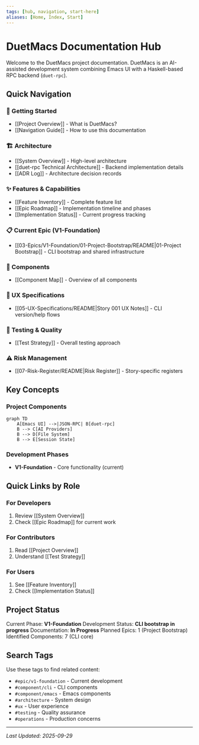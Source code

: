 ```yaml
---
tags: [hub, navigation, start-here]
aliases: [Home, Index, Start]
---
```


# DuetMacs Documentation Hub

Welcome to the DuetMacs project documentation. DuetMacs is an AI-assisted development system combining Emacs UI with a Haskell-based RPC backend (`duet-rpc`).

## Quick Navigation

### 🎯 Getting Started
- [[Project Overview]] - What is DuetMacs?
- [[Navigation Guide]] - How to use this documentation

### 🏗️ Architecture
- [[System Overview]] - High-level architecture
- [[duet-rpc Technical Architecture]] - Backend implementation details
- [[ADR Log]] - Architecture decision records

### ✨ Features & Capabilities
- [[Feature Inventory]] - Complete feature list
- [[Epic Roadmap]] - Implementation timeline and phases
- [[Implementation Status]] - Current progress tracking

### 📋 Current Epic (V1-Foundation)
- [[03-Epics/V1-Foundation/01-Project-Bootstrap/README|01-Project Bootstrap]] - CLI bootstrap and shared infrastructure

### 🔧 Components
- [[Component Map]] - Overview of all components

### 🎨 UX Specifications
- [[05-UX-Specifications/README|Story 001 UX Notes]] - CLI version/help flows

### 🧪 Testing & Quality
- [[Test Strategy]] - Overall testing approach

### ⚠️ Risk Management
- [[07-Risk-Register/README|Risk Register]] - Story-specific registers

## Key Concepts

### Project Components
```mermaid
graph TD
    A[Emacs UI] -->|JSON-RPC| B[duet-rpc]
    B --> C[AI Providers]
    B --> D[File System]
    B --> E[Session State]
```

### Development Phases
- **V1-Foundation** - Core functionality (current)

## Quick Links by Role

### For Developers
1. Review [[System Overview]]
2. Check [[Epic Roadmap]] for current work

### For Contributors
1. Read [[Project Overview]]
2. Understand [[Test Strategy]]

### For Users
1. See [[Feature Inventory]]
2. Check [[Implementation Status]]

## Project Status

Current Phase: **V1-Foundation**
Development Status: **CLI bootstrap in progress**
Documentation: **In Progress**
Planned Epics: 1 (Project Bootstrap)
Identified Components: 7 (CLI core)

## Search Tags

Use these tags to find related content:
- `#epic/v1-foundation` - Current development
- `#component/cli` - CLI components
- `#component/emacs` - Emacs components
- `#architecture` - System design
- `#ux` - User experience
- `#testing` - Quality assurance
- `#operations` - Production concerns

---
*Last Updated: 2025-09-29*
